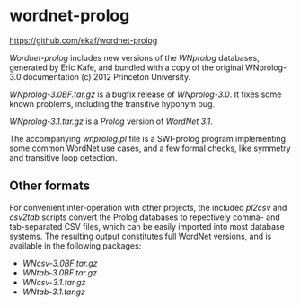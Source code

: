 # wordnet-prolog

https://github.com/ekaf/wordnet-prolog

*Wordnet-prolog* includes new versions of the _WNprolog_ databases,
generated by Eric Kafe, and bundled with a copy of the original
WNprolog-3.0 documentation (c) 2012 Princeton University.

_WNprolog-3.0BF.tar.gz_ is a bugfix release of _WNprolog-3.0_.
It fixes some known problems, including the transitive hyponym bug.

_WNprolog-3.1.tar.gz_ is a _Prolog_ version of _WordNet 3.1_.

The accompanying _wnprolog.pl_ file is a SWI-prolog program 
implementing some common WordNet use cases, and a few formal checks, 
like symmetry and transitive loop detection.

## Other formats

For convenient inter-operation with other projects, the included  _pl2csv_ and _csv2tab_ scripts
convert the Prolog databases to repectively comma- and tab-separated CSV files, which can be
easily imported into most database systems.
The resulting output constitutes full WordNet versions, and is available in the following packages:

* _WNcsv-3.0BF.tar.gz_
* _WNtab-3.0BF.tar.gz_
* _WNcsv-3.1.tar.gz_
* _WNtab-3.1.tar.gz_
